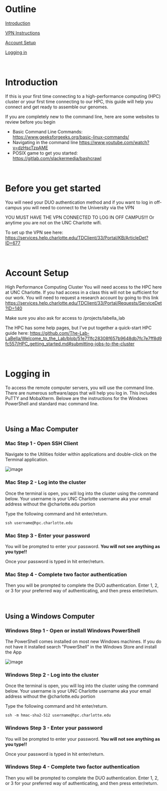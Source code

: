 # Outline

[Introduction](#introduction)

[VPN Instructions](#before-you-get-started)

[Account Setup](#account-setup)

[Logging in](#logging-in)

&nbsp;
&nbsp;

# Introduction

If this is your first time connecting to a high-performance computing (HPC) cluster or your first time connecting to our HPC, this guide will help you connect and get ready to assemble our genomes. 

If you are completely new to the command line, here are some websites to review before you begin 

- Basic Command Line Commands: https://www.geeksforgeeks.org/basic-linux-commands/
- Navigating in the command line https://www.youtube.com/watch?v=dzHscTzpAME 
- POSIX game to get you started: https://gitlab.com/slackermedia/bashcrawl

&nbsp;

# Before you get started
You will need your DUO authentication method and if you want to log in off-campus you will need to connect to the University via the VPN

YOU MUST HAVE THE VPN CONNECTED TO LOG IN OFF CAMPUS!!! Or anytime you are not on the UNC Charlotte wifi.

To set up the VPN see here: https://services.help.charlotte.edu/TDClient/33/Portal/KB/ArticleDet?ID=677

&nbsp;

# Account Setup

High Performance Computing Cluster
You will need access to the HPC here at UNC Charlotte. If you had access in a class this will not be sufficient for our work. You will need to request a research account by going to this link https://services.help.charlotte.edu/TDClient/33/Portal/Requests/ServiceDet?ID=140

Make sure you also ask for access to /projects/labella_lab

The HPC has some help pages, but I've put together a quick-start HPC guide here: https://github.com/The-Lab-LaBella/Welcome_to_the_Lab/blob/51e711fc28308f657b9648db7fc7e7ff8d9fc557/HPC_getting_started.md#submitting-jobs-to-the-cluster
 
&nbsp;

# Logging in

To access the remote computer servers, you will use the command line. There are numerous software/apps that will help you log in. This includes PuTTY and MobaXterm. Belowe are the instructions for the Windows PowerShell and standard mac command line. 

&nbsp;

## Using a Mac Computer

### Mac Step 1 - Open SSH Client

Navigate to the Utilities folder within applications and double-click on the Terminal application.

![image](https://github.com/user-attachments/assets/6b6ee9f0-b7dd-4fb7-98b2-79e5614892c4)

### Mac Step 2 - Log into the cluster

Once the terminal is open, you will log into the cluster using the command below. Your username is your UNC Charlotte username aka your email address without the @charlotte.edu portion 

Type the following command and hit enter/return.

`ssh username@hpc.charlotte.edu`

### Mac Step 3 - Enter your password

You will be prompted to enter your password. **You will not see anything as you type!!** 

Once your password is typed in hit enter/return.

### Mac Step 4 - Complete two factor authentication

Then you will be prompted to complete the DUO authentication. Enter 1, 2, or 3 for your preferred way of authenticating, and then press enter/return.

&nbsp;

## Using a Windows Computer

### Windows Step 1 - Open or install Windows PowerShell

The PowerShell comes installed on most new Windows machines. If you do not have it installed search "PowerShell" in the Windows Store and install the App

![image](https://github.com/user-attachments/assets/5e99d02c-0db8-438f-97f4-3163846438cd)

### Windows Step 2 - Log into the cluster

Once the terminal is open, you will log into the cluster using the command below. Your username is your UNC Charlotte username aka your email address without the @charlotte.edu portion 

Type the following command and hit enter/return.

`ssh -m hmac-sha2-512 username@hpc.charlotte.edu`

### Windows Step 3 - Enter your password

You will be prompted to enter your password. **You will not see anything as you type!!** 

Once your password is typed in hit enter/return.

### Windows Step 4 - Complete two factor authentication

Then you will be prompted to complete the DUO authentication. Enter 1, 2, or 3 for your preferred way of authenticating, and then press enter/return.

&nbsp;



